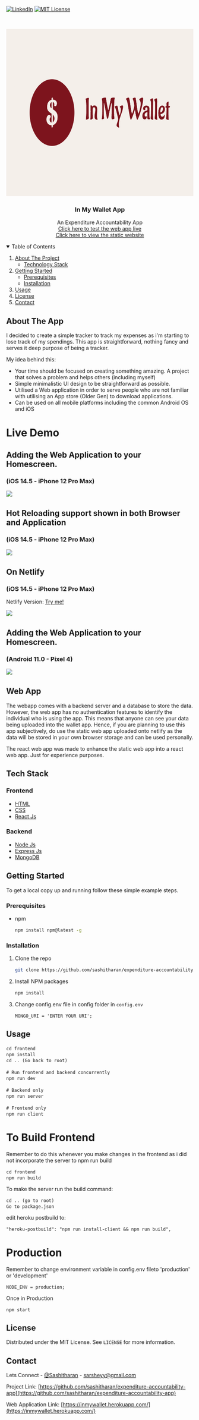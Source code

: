 [![LinkedIn][linkedin-shield]][linkedin-url]
[![MIT License][license-shield]][license-url]



<!-- PROJECT LOGO -->
<br />
<p align="center">
  <a href="https://inmywallet.herokuapp.com/">
    <img src="images/logo.png" alt="Logo" width="700" height="450">
  </a>

  <h3 align="center">In My Wallet App</h3>

  <p align="center">
   An Expenditure Accountability App
    <br />
    <a href="https://inmywallet.herokuapp.com/">Click here to test the web app live</a>
  <br/>
    <a href="https://inmywallet.netlify.app/">Click here to view the static website</a>
  </p>
</p>

<!-- TABLE OF CONTENTS -->
<details open="open">
  <summary>Table of Contents</summary>
  <ol>
    <li>
      <a href="#about-the-project">About The Project</a>
      <ul>
        <li><a href="#Tech-Stack">Technology Stack</a></li>
      </ul>
    </li>
    <li>
      <a href="#getting-started">Getting Started</a>
      <ul>
        <li><a href="#prerequisites">Prerequisites</a></li>
        <li><a href="#installation">Installation</a></li>
      </ul>
    </li>
    <li><a href="#usage">Usage</a></li>
    <li><a href="#license">License</a></li>
    <li><a href="#contact">Contact</a></li>
  </ol>
</details>


<!-- ABOUT THE PROJECT -->
## About The App
I decided to create a simple tracker to track my expenses as i'm starting to lose track of my spendings. This app is straightforward, nothing fancy and serves it deep purpose of being a tracker. 

My idea behind this:
* Your time should be focused on creating something amazing. A project that solves a problem and helps others (including myself)
* Simple minimalistic UI design to be straightforward as possible.
* Utilised a Web application in order to serve people who are not familiar with utilising an App store (Older Gen) to download applications. 
* Can be used on all mobile platforms including the common Android OS and iOS

# Live Demo 
      
## Adding the Web Application to your Homescreen.     
### (iOS 14.5 - iPhone 12 Pro Max)
![](images/MainDemo.gif) 

## Hot Reloading support shown in both Browser and Application
### (iOS 14.5 - iPhone 12 Pro Max)
![](images/MainDemo2.gif) 

## On Netlify 
### (iOS 14.5 - iPhone 12 Pro Max)
Netlify Version: <a href="https://inmywallet.netlify.app">Try me!</a>

![](images/netlifyFinal.gif) 

## Adding the Web Application to your Homescreen.     
### (Android 11.0 - Pixel 4)
![](images/android.gif)



## Web App

The webapp comes with a backend server and a database to store the data. However, the web app has no authentication features to identify the individual who is using the app. This means that anyone can see your data being uploaded into the wallet app. Hence, if you are planning to use this app subjectively, do use the static web app uploaded onto netlify as the data will be stored in your own browser storage and can be used personally.

The react web app was made to enhance the static web app into a react web app. Just for experience purposes.

## Tech Stack
### Frontend
* [HTML](https://devdocs.io/html/)
* [CSS](https://developer.mozilla.org/en-US/docs/Web/CSS)
* [React Js](https://reactjs.org/docs/getting-started.html)

### Backend
* [Node Js](https://nodejs.org/en/docs/)
* [Express Js](https://devdocs.io/express/)
* [MongoDB](https://docs.mongodb.com/)


<!-- GETTING STARTED -->
## Getting Started

To get a local copy up and running follow these simple example steps.

### Prerequisites

* npm
  ```sh
  npm install npm@latest -g
  ```

### Installation

1. Clone the repo
   ```sh
   git clone https://github.com/sashitharan/expenditure-accountability-app.git
   ```
2. Install NPM packages
   ```sh
   npm install
   ```
3. Change config.env file in config folder in `config.env`
   ```JS
   MONGO_URI = 'ENTER YOUR URI';
   ```



<!-- USAGE EXAMPLES -->
## Usage

  ``` npm install
 cd frontend 
 npm install
 cd .. (Go back to root)
 
 # Run frontend and backend concurrently
 npm run dev
 
 # Backend only
 npm run server
 
 # Frontend only
 npm run client
 ```
 
 # To Build Frontend 
 Remember to do this whenever you make changes in the frontend as i did not incorporate the server to npm run build
 ```
 cd frontend
 npm run build
  ```
 To make the server run the build command: 
 ```
 cd .. (go to root)
 Go to package.json
 ```
  edit heroku postbuild to: 
 ```JS
 "heroku-postbuild": "npm run install-client && npm run build",
 ```
 # Production
 Remember to change environment variable in config.env fileto 'production' or 'development'
   ```JS
   NODE_ENV = production;
   ```
Once in Production
   ```
   npm start
 ```

<!-- LICENSE -->
## License
Distributed under the MIT License. See `LICENSE` for more information.


<!-- CONTACT -->
## Contact

Lets Connect - [@Sashitharan](https://www.linkedin.com/in/sashitharan/) - sarsheyy@gmail.com

Project Link: [https://github.com/sashitharan/expenditure-accountability-app](https://github.com/sashitharan/expenditure-accountability-app)

Web Application Link: [https://inmywallet.herokuapp.com/](https://inmywallet.herokuapp.com/)


<!-- MARKDOWN LINKS & IMAGES -->
<!-- https://www.markdownguide.org/basic-syntax/#reference-style-links -->
[license-shield]: https://img.shields.io/github/license/othneildrew/Best-README-Template.svg?style=for-the-badge
[license-url]: https://github.com/othneildrew/Best-README-Template/blob/master/LICENSE.txt
[linkedin-shield]: https://img.shields.io/badge/-LinkedIn-black.svg?style=for-the-badge&logo=linkedin&colorB=555
[linkedin-url]: https://www.linkedin.com/in/sashitharan/
[product-screenshot]: images/screenshot.png
